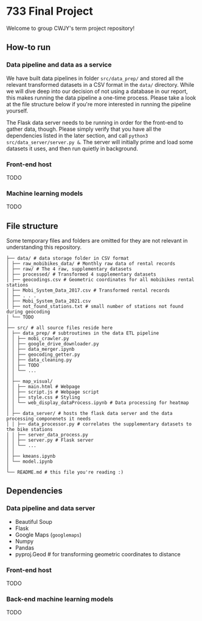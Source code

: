 # 733 Final Project

Welcome to group CWJY's term project repository!

## How-to run

### Data pipeline and data as a service

We have built data pipelines in folder ```src/data_prep/``` and stored all the relevant transformed datasets in a CSV format in the ```data/``` directory. While we will dive deep into our decision of not using a database in our report, this makes running the data pipeline a one-time process. Please take a look at the file structure below if you're more interested in running the pipeline yourself.

The Flask data server needs to be running in order for the front-end to gather data, though. Please simply verify that you have all the dependencies listed in the later section, and call ```python3 src/data_server/server.py &```. The server will initially prime and load some datasets it uses, and then run quietly in background. 

### Front-end host
TODO

### Machine learning models
TODO

## File structure

Some temporary files and folders are omitted for they are not relevant in understanding this repository.

    ├── data/ # data storage folder in CSV format
    │ ├── raw_mobibikes_data/ # Monthly raw data of rental records
    │ ├── raw/ # The 4 raw, supplementary datasets
    │ ├── processed/ # Transformed 4 supplementary datasets
    │ ├── geocodings.csv # Geometric coordinates for all mobibikes rental stations
    │ ├── Mobi_System_Data_2017.csv # Transformed rental records
    │ ├── . . . 
    │ ├── Mobi_System_Data_2021.csv
    │ ├── not_found_stations.txt # small number of stations not found during geocoding
    │ └── TODO
    │
    ├── src/ # all source files reside here
    │ ├── data_prep/ # subtroutines in the data ETL pipeline
    │ │ ├── mobi_crawler.py
    │ │ ├── google_drive_downloader.py
    │ │ ├── data_merger.ipynb
    │ │ ├── geocoding_getter.py 
    │ │ ├── data_cleaning.py
    │ │ ├── TODO 
    │ │ └── ... 
    │ │
    │ ├── map_visual/
    │ │ ├── main.html # Webpage
    │ │ ├── script.js # Webpage script
    │ │ ├── style.css # Styling
    │ │ └── web_display_dataProcess.ipynb # Data processing for heatmap
    │ │
    │ ├── data_server/ # hosts the flask data server and the data processing componenets it needs
    │ │ ├── data_processor.py # correlates the supplementary datasets to the bike stations
    │ │ ├── server_data_process.py
    │ │ ├── server.py # Flask server
    │ │ └── ... 
    │ │
    │ ├── kmeans.ipynb
    │ └── model.ipynb
    │
    └── README.md # this file you're reading :)


## Dependencies

### Data pipeline and data server

- Beautiful Soup
- Flask
- Google Maps (```googlemaps```)
- Numpy
- Pandas
- pyproj.Geod # for transforming geometric coordinates to distance

### Front-end host
TODO

### Back-end machine learning models
TODO